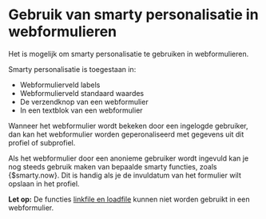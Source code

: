 # Gebruik van smarty personalisatie in webformulieren
Het is mogelijk om smarty personalisatie te gebruiken in webformulieren.

Smarty personalisatie is toegestaan in:

-   Webformulierveld labels
-   Webformulierveld standaard waardes
-   De verzendknop van een webformulier
-   In een textblok van een webformulier

Wanneer het webformulier wordt bekeken door een ingelogde gebruiker, dan
kan het webformulier worden geperonaliseerd met gegevens uit dit profiel
of subprofiel.

Als het webformulier door een anonieme gebruiker wordt ingevuld kan je
nog steeds gebruik maken van bepaalde smarty functies, zoals
{\$smarty.now}. Dit is handig als je de invuldatum van het formulier
wilt opslaan in het profiel.

**Let op:** De functies [linkfile en
loadfile](./the-loadfile-and-linkfile-functions.md "Linken naar bestanden van het profiel met loadfile en linkfile")
kunnen niet worden gebruikt in een webformulier.
